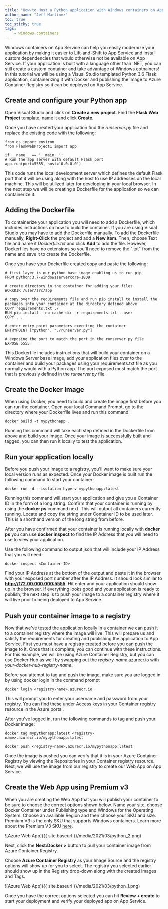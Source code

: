 ```yaml
---
title: "How-to Host a Python application with Windows containers on App Service"
author_name: "Jeff Martinez"
toc: true
toc_sticky: true
tags:
    - windows containers
---
```


Windows containers on App Service can help you easily modernize your application by making it easier to Lift-and-Shift to App Service and install custom dependencies that would otherwise not be available on App Service.  If your application is built with a language other than .NET, you can still create a custom container and take advantage of Windows cotnainers!  In this tutorial we will be using a Visual Studio templated Python 3.6 Flask application, containerizing it with Docker and publishing the image to Azure Container Registry so it can be deployed on App Service.  

## Create and configure your Python app

Open Visual Studio and click on **Create a new project**.  Find the **Flask Web Project** template, name it and click **Create**. 

Once you have created your application find the *runserver.py* file and replace the existing code with the following:

```flask
from os import environ 
from FlaskWebProject1 import app 

if __name__ == '__main__': 
# Run the app server with default Flask port 
app.run(port=5555, host='0.0.0.0')
```

This code runs the local development server which defines the default Flask port that it will be using along with the host to use IP addresses on the local machine.  This will be utilized later for developing in your local browser.  In the next step we will be creating a Dockerfile for the application so we can containerize it.

## Adding the Dockerfile

To containerize your application you will need to add a Dockerfile, which includes instructions on how to build the container.  If you are using Visual Studio you may have to add the Dockerfile manually.  To add the Dockerfile manually, **Right-Click** the project and add a **New Item**.  Then, choose Text file and name it *Dockerfile.txt* and click **Add** to add the file.  However, Dockerfiles have no extensions so you'll need to remove the ".txt" from the name and save it to create the Dockerfile.  

Once you have your Dockerfile created copy and paste the following:
```docker
# first layer is our python base image enabling us to run pip
FROM python:3.7-windowsservercore-1809 

# create directory in the container for adding your files
WORKDIR /user/src/app 

# copy over the requirements file and run pip install to install the packages into your container at the directory defined above
COPY requirements.txt ./ 
RUN pip install --no-cache-dir -r requirements.txt --user 
COPY . . 

# enter entry point parameters executing the container
ENTRYPOINT ["python", "./runserver.py"] 

# exposing the port to match the port in the runserver.py file
EXPOSE 5555
```

This Dockerfile includes instructions that will build your container on a Windows Server base image, add your application files over to the container and build your packages using your requirements.txt file as you normally would with a Python app.  The port exposed must match the port that is previously defined in the *runserver.py* file.  

## Create the Docker Image

When using Docker, you need to build and create the image first before you can run the container.   Open your local Command Prompt, go to the directory where your Dockerfile lives and run this command:

```cli
docker build -t mypythonapp .
```

Running this command will take each step defined in the Dockerfile from above and build your image.  Once your image is successfully built and tagged, you can then run it locally to test the application.

## Run your application locally

Before you push your image to a registry, you'll want to make sure your local version runs as expected.   Once your Docker image is built run the following command to start your container:

```cli
docker run -d --isolation hyperv mypythonapp:latest
```

Running this command will start your application and give you a Container ID in the form of a long string.   Confirm that your container is running by using the **docker ps** command next.  This will output all containers currently running.  Locate and copy the string under Container ID to be used later.  This is a shorthand version of the long string from before.

After you have confirmed that your container is running locally with **docker ps** you can use **docker inspect** to find the IP Address that you will need to use to view your application.

Use the following command to output json that will include your IP Address that you will need:

```cli
docker inspect <Container-ID>
```

Find your IP Address at the bottom of the output and paste it in the browser with your exposed port number after the IP Address.  It should look similar to **http://172.00.000.000:5555**.  Hit enter and your application should show up in the browser.  If everything looks good and your application is ready to publish, the next step is to push your image to a container registry where it will live prior to being deployed to App Service.

## Push your container image to a registry
Now that we've tested the application locally in a container we can push it to a container registry where the image will live.  This will prepare us and satisfy the requirements for creating and publishing the application to App Service.  First you must have a [registry created](https://docs.microsoft.com/azure/container-registry/container-registry-get-started-portal) before you can push the image to it.  Once that is complete, you can continue with these instructions.  For this example, we will be using Azure Container Registry, but you can use Docker Hub as well by swapping out the *registry-name*.azurecr.io with *your-docker-hub-registry-name*.

Before you attempt to tag and push the image, make sure you are logged in by using docker login in the command prompt

```cli
docker login <registry-name>.azurecr.io
```
This will prompt you to enter your username and password from your registry. You can find these under Access keys in your Container registry resource in the Azure portal. 

After you've logged in, run the following commands to tag and push your Docker image:

```cli
docker tag mypythonapp:latest <registry-name>.azurecr.io/mypythonapp:latest
```

```cli
docker push <registry-name>.azurecr.io/mypythonapp:latest
```

Once the image is pushed you can verify that it is in your Azure Container Registry by viewing the Repositories in your Container registry resource. Next, we will use the image from our registry to create our Web App on App Service.


## Create the Web App using Premium v3

When you are creating the Web App that you will publish your container to be sure to choose the correct options shown below. Name your site, choose Docker Container under Publishing type and Windows for the Operating System. Choose an available Region and then choose your SKU and size. Premium V3 is the only SKU that supports Windows containers. Learn more about the Premium V3 SKU [here](https://techcommunity.microsoft.com/t5/apps-on-azure/migrate-modernize-net-applications-with-azure/ba-p/1696499).

 ![Azure Web App]({{ site.baseurl }}/media/2021/03/python_2.png)

Next, click the **Next:Docker >** button to pull your container image from Azure Container Registry.

Choose **Azure Container Registry** as your Image Source and the registry options will show up for you to select. The registry you selected earlier should show up in the Registry drop-down along with the created Images and Tags.

 ![Azure Web App]({{ site.baseurl }}/media/2021/03/python_1.png)

Once you have the correct options selected you can hit **Review + create** to start your deployment and verify your deployed app on App Service.
